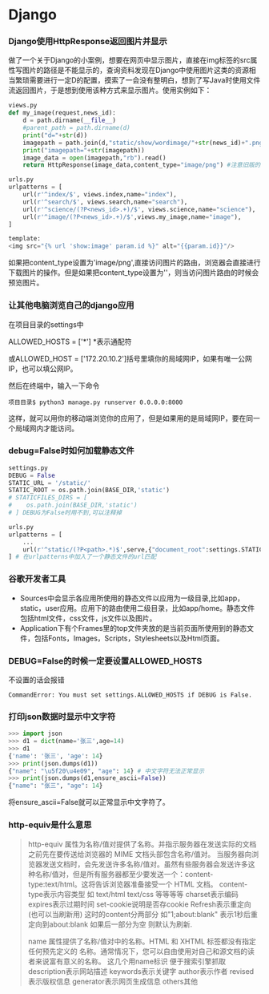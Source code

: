# Django

### Django使用HttpResponse返回图片并显示

做了一个关于Django的小案例，想要在网页中显示图片，直接在img标签的src属性写图片的路径是不能显示的，查询资料发现在Django中使用图片这类的资源相当繁琐需要进行一定D的配置，摸索了一会没有整明白，想到了写Java时使用文件流返回图片，于是想到使用该种方式来显示图片。使用实例如下：

```python
views.py
def my_image(request,news_id):
    d = path.dirname(__file__)
    #parent_path = path.dirname(d)
    print("d="+str(d))
    imagepath = path.join(d,"static/show/wordimage/"+str(news_id)+".png")
    print("imagepath="+str(imagepath))
    image_data = open(imagepath,"rb").read()
    return HttpResponse(image_data,content_type="image/png") #注意旧版的资料使用mimetype,现在已经改为content_type
```



```python
urls.py
urlpatterns = [
    url(r'^index/$', views.index,name="index"),
    url(r'^search/$', views.search,name="search"),
    url(r'^science/(?P<news_id>.+)/$', views.science,name="science"),
    url(r'^image/(?P<news_id>.+)/$',views.my_image,name="image"),
]
```

```python
template:
<img src="{% url 'show:image' param.id %}" alt="{{param.id}}"/>
```

如果把content_type设置为'image/png',直接访问图片的路由，浏览器会直接进行下载图片的操作。但是如果把content_type设置为''，则当访问图片路由的时候会预览图片。



### 让其他电脑浏览自己的django应用

在项目目录的settings中

ALLOWED_HOSTS = ['*'] *表示通配符

或ALLOWED_HOST = ['172.20.10.2']括号里填你的局域网IP，如果有唯一公网IP，也可以填公网IP。

然后在终端中，输入一下命令

```shell
项目目录$ python3 manage.py runserver 0.0.0.0:8000
```

这样，就可以用你的移动端浏览你的应用了，但是如果用的是局域网IP，要在同一个局域网内才能访问。



### debug=False时如何加载静态文件

```python
settings.py
DEBUG = False
STATIC_URL = '/static/'
STATIC_ROOT = os.path.join(BASE_DIR,'static')
# STATICFILES_DIRS = [
#    os.path.join(BASE_DIR,'static')
# ] DEBUG为False时用不到,可以注释掉
```

```python
urls.py
urlpatterns = [
    ...
    url(r'^static/(?P<path>.*)$',serve,{"document_root":settings.STATIC_ROOT})
] # 在urlpatterns中加入了一个静态文件的url匹配
```



### 谷歌开发者工具

- Sources中会显示各应用所使用的静态文件以应用为一级目录,比如app，static，user应用。应用下的路由使用二级目录，比如app/home。静态文件包括html文件，css文件，js文件以及图片。
- Application下有个Frames里的top文件夹放的是当前页面所使用到的静态文件，包括Fonts，Images，Scripts，Stylesheets以及Html页面。



### DEBUG=False的时候一定要设置ALLOWED_HOSTS

不设置的话会报错

```shell
CommandError: You must set settings.ALLOWED_HOSTS if DEBUG is False.
```



### 打印json数据时显示中文字符

```python
>>> import json
>>> d1 = dict(name='张三',age=14)
>>> d1
{'name': '张三', 'age': 14}
>>> print(json.dumps(d1))
{"name": "\u5f20\u4e09", "age": 14} # 中文字符无法正常显示
>>> print(json.dumps(d1,ensure_ascii=False))
{"name": "张三", "age": 14}
```

将ensure_ascii=False就可以正常显示中文字符了。



### http-equiv是什么意思

> http-equiv 属性为名称/值对提供了名称。并指示服务器在发送实际的文档之前先在要传送给浏览器的 MIME 文档头部包含名称/值对。 当服务器向浏览器发送文档时，会先发送许多名称/值对。虽然有些服务器会发送许多这种名称/值对，但是所有服务器都至少要发送一个：content-type:text/html。这将告诉浏览器准备接受一个 HTML 文档。  content-type表示内容类型 如 text/html  text/css 等等等等 charset表示编码 expires表示过期时间 set-cookie说明是否存cookie Refresh表示重定向(也可以当刷新用) 这时的content分两部分 如"1;about:blank" 表示1秒后重定向到about:blank 如果后一部分为空 则默认为刷新.
>
>   name 属性提供了名称/值对中的名称。HTML 和 XHTML 标签都没有指定任何预先定义的 <meta> 名称。通常情况下，您可以自由使用对自己和源文档的读者来说富有意义的名称。  这几个用name标识 便于搜索引擎抓取  description表示网站描述 keywords表示关键字 author表示作者 revised表示版权信息 generator表示网页生成信息 others其他